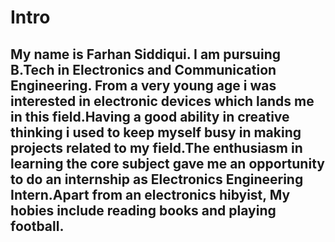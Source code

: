 # Intro
## My name is Farhan Siddiqui. I am pursuing B.Tech in Electronics and Communication Engineering. From a very young age i was interested in electronic devices which lands me in this field.Having a good ability in creative thinking i used to keep myself busy in making projects related to my field.The enthusiasm in learning the core subject gave me an opportunity to do an internship as Electronics Engineering Intern.Apart from an electronics hibyist, My hobies include reading books and playing football. 
